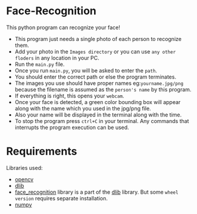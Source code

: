 # Face-Recognition
This python program can recognize your face!
* This program just needs a single photo of each person to recognize them.
* Add your photo in the `Images directory` or you can use `any other floders` in any location in your PC.
* Run the `main.py` file.
* Once you run `main.py`, you will be asked to enter the `path`.
* You should enter the correct path or else the program terminates. 
* The images you use should have proper names eg:`yourname.jpg/png` because the filename is assumed as the `person's name` by this program.
* If everything is right, this opens your `webcam`.
* Once your face is detected, a green color bounding box will appear along with the name which you used in the jpg/png file. 
* Also your name will be displayed in the terminal along with the time.
* To stop the program press `ctrl+C` in your terminal. Any commands that interrupts the program execution can be used.

# Requirements
Libraries used:
* [opencv](https://github.com/opencv/opencv) 
* [dlib](https://pypi.org/project/dlib/)
* [face_recognition](https://pypi.org/project/face-recognition/) library is a part of the [dlib](https://pypi.org/project/dlib/) library. But         some `wheel version` requires separate installation.
* [numpy](https://pypi.org/project/numpy/)

